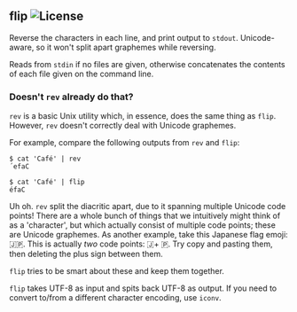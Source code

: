 ## flip ![License](https://img.shields.io/badge/license-BSD--3-ff69b4.png)

Reverse the characters in each line, and print output to `stdout`.
Unicode-aware, so it won't split apart graphemes while reversing.

Reads from `stdin` if no files are given, otherwise concatenates the contents
of each file given on the command line.

### Doesn't `rev` already do that?

`rev` is a basic Unix utility which, in essence, does the same thing as `flip`.
However, `rev` doesn't correctly deal with Unicode graphemes.

For example, compare the following outputs from `rev` and `flip`:

```
$ cat 'Café' | rev
´efaC

$ cat 'Café' | flip
éfaC
```

Uh oh. `rev` split the diacritic apart, due to it spanning multiple Unicode
code points! There are a whole bunch of things that we intuitively might
think of as a 'character', but which actually consist of multiple code points;
these are Unicode graphemes. As another example, take this Japanese flag emoji:
🇯🇵. This is actually *two* code points: 🇯+ 🇵. Try copy and pasting them, then
deleting the plus sign between them.

`flip` tries to be smart about these and keep them together.

`flip` takes UTF-8 as input and spits back UTF-8 as output.
If you need to convert to/from a different character encoding, use `iconv`.
